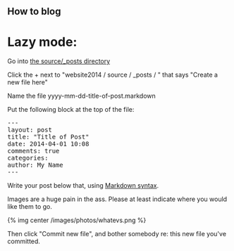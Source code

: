 How to blog
-----------

Lazy mode:
==========

Go into [the source/\_posts directory](https://github.com/sshchicago/website2014/tree/master/source/_posts)

Click the + next to "website2014 / source / \_posts / " that says "Create a new file here"

Name the file yyyy-mm-dd-title-of-post.markdown

Put the following block at the top of the file:

<pre>
---
layout: post
title: "Title of Post"
date: 2014-04-01 10:08
comments: true
categories: 
author: My Name
---
</pre>


Write your post below that, using [Markdown syntax](http://daringfireball.net/projects/markdown/syntax). 


Images are a huge pain in the ass. Please at least indicate where you would like them to go.

{% img center /images/photos/whatevs.png  %}

Then click "Commit new file", and bother somebody re: this new file you've committed.
